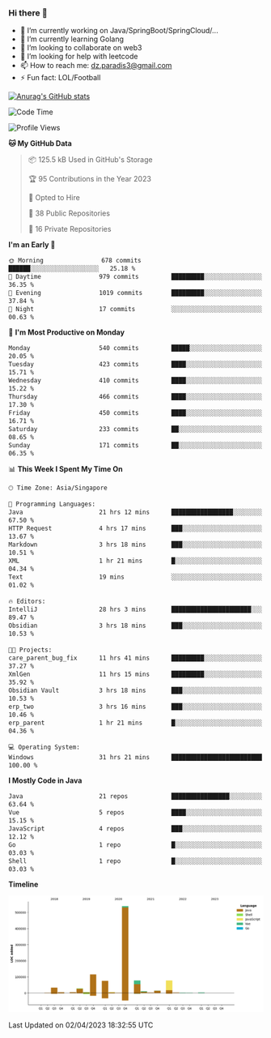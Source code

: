 ### Hi there 👋

- 🔭 I’m currently working on Java/SpringBoot/SpringCloud/...
- 🌱 I’m currently learning Golang
- 👯 I’m looking to collaborate on web3
- 🤔 I’m looking for help with leetcode
- 📫 How to reach me: dz.paradis3@gmail.com
- ⚡ Fun fact: LOL/Football

[![Anurag's GitHub stats](https://github-readme-stats.vercel.app/api?username=xiumu2017&show_icons=true&theme=radical)](https://github.com/anuraghazra/github-readme-stats)

<!--
**xiumu2017/xiumu2017** is a ✨ _special_ ✨ repository because its `README.md` (this file) appears on your GitHub profile.

Here are some ideas to get you started:

- 🔭 I’m currently working on ...
- 🌱 I’m currently learning ...
- 👯 I’m looking to collaborate on ...
- 🤔 I’m looking for help with ...
- 💬 Ask me about ...
- 📫 How to reach me: ...
- 😄 Pronouns: ...
- ⚡ Fun fact: ...
-->

<!--START_SECTION:waka-->
![Code Time](http://img.shields.io/badge/Code%20Time-1%2C319%20hrs%207%20mins-blue)

![Profile Views](http://img.shields.io/badge/Profile%20Views-0-blue)

**🐱 My GitHub Data** 

> 📦 125.5 kB Used in GitHub's Storage 
 > 
> 🏆 95 Contributions in the Year 2023
 > 
> 💼 Opted to Hire
 > 
> 📜 38 Public Repositories 
 > 
> 🔑 16 Private Repositories 
 > 
**I'm an Early 🐤** 

```text
🌞 Morning                678 commits         ██████░░░░░░░░░░░░░░░░░░░   25.18 % 
🌆 Daytime                979 commits         █████████░░░░░░░░░░░░░░░░   36.35 % 
🌃 Evening                1019 commits        █████████░░░░░░░░░░░░░░░░   37.84 % 
🌙 Night                  17 commits          ░░░░░░░░░░░░░░░░░░░░░░░░░   00.63 % 
```
📅 **I'm Most Productive on Monday** 

```text
Monday                   540 commits         █████░░░░░░░░░░░░░░░░░░░░   20.05 % 
Tuesday                  423 commits         ████░░░░░░░░░░░░░░░░░░░░░   15.71 % 
Wednesday                410 commits         ████░░░░░░░░░░░░░░░░░░░░░   15.22 % 
Thursday                 466 commits         ████░░░░░░░░░░░░░░░░░░░░░   17.30 % 
Friday                   450 commits         ████░░░░░░░░░░░░░░░░░░░░░   16.71 % 
Saturday                 233 commits         ██░░░░░░░░░░░░░░░░░░░░░░░   08.65 % 
Sunday                   171 commits         ██░░░░░░░░░░░░░░░░░░░░░░░   06.35 % 
```


📊 **This Week I Spent My Time On** 

```text
🕑︎ Time Zone: Asia/Singapore

💬 Programming Languages: 
Java                     21 hrs 12 mins      █████████████████░░░░░░░░   67.50 % 
HTTP Request             4 hrs 17 mins       ███░░░░░░░░░░░░░░░░░░░░░░   13.67 % 
Markdown                 3 hrs 18 mins       ███░░░░░░░░░░░░░░░░░░░░░░   10.51 % 
XML                      1 hr 21 mins        █░░░░░░░░░░░░░░░░░░░░░░░░   04.34 % 
Text                     19 mins             ░░░░░░░░░░░░░░░░░░░░░░░░░   01.02 % 

🔥 Editors: 
IntelliJ                 28 hrs 3 mins       ██████████████████████░░░   89.47 % 
Obsidian                 3 hrs 18 mins       ███░░░░░░░░░░░░░░░░░░░░░░   10.53 % 

🐱‍💻 Projects: 
care_parent_bug_fix      11 hrs 41 mins      █████████░░░░░░░░░░░░░░░░   37.27 % 
XmlGen                   11 hrs 15 mins      █████████░░░░░░░░░░░░░░░░   35.92 % 
Obsidian Vault           3 hrs 18 mins       ███░░░░░░░░░░░░░░░░░░░░░░   10.53 % 
erp_two                  3 hrs 16 mins       ███░░░░░░░░░░░░░░░░░░░░░░   10.46 % 
erp_parent               1 hr 21 mins        █░░░░░░░░░░░░░░░░░░░░░░░░   04.36 % 

💻 Operating System: 
Windows                  31 hrs 21 mins      █████████████████████████   100.00 % 
```

**I Mostly Code in Java** 

```text
Java                     21 repos            ████████████████░░░░░░░░░   63.64 % 
Vue                      5 repos             ████░░░░░░░░░░░░░░░░░░░░░   15.15 % 
JavaScript               4 repos             ███░░░░░░░░░░░░░░░░░░░░░░   12.12 % 
Go                       1 repo              █░░░░░░░░░░░░░░░░░░░░░░░░   03.03 % 
Shell                    1 repo              █░░░░░░░░░░░░░░░░░░░░░░░░   03.03 % 
```



**Timeline**

![Lines of Code chart](https://raw.githubusercontent.com/xiumu2017/xiumu2017/main/assets/bar_graph.png)


 Last Updated on 02/04/2023 18:32:55 UTC
<!--END_SECTION:waka-->
